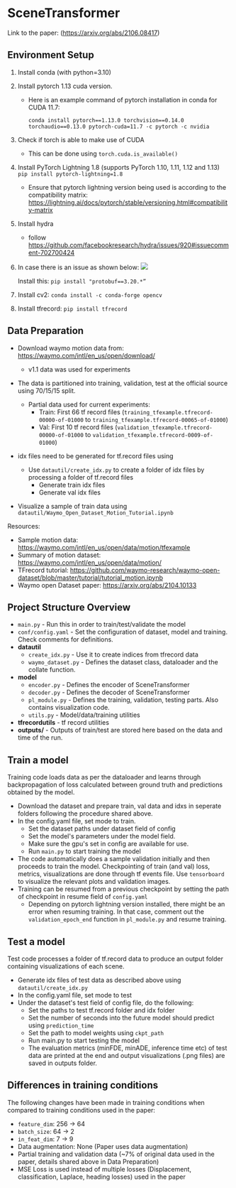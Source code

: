 # SceneTransformer 
Link to the paper: (https://arxiv.org/abs/2106.08417)


## Environment Setup 
 
1. Install conda (with python=3.10)

2. Install pytorch 1.13 cuda version. 

	- Here is an example command of pytorch installation in conda for CUDA 11.7: 

    	`conda install pytorch==1.13.0 torchvision==0.14.0 torchaudio==0.13.0 pytorch-cuda=11.7 -c pytorch -c nvidia`

3. Check if torch is able to make use of CUDA
	
	- This can be done using `torch.cuda.is_available()`

4. Install PyTorch Lightning 1.8 (supports PyTorch 1.10, 1.11, 1.12 and 1.13) 
    `pip install pytorch-lightning=1.8`

    - Ensure that pytorch lightning version being used is according to the compatibility matrix: https://lightning.ai/docs/pytorch/stable/versioning.html#compatibility-matrix

5. Install hydra 
	- follow https://github.com/facebookresearch/hydra/issues/920#issuecomment-702700424

6. In case there is an issue as shown below: 
	![](https://paper-attachments.dropboxusercontent.com/s_744C9F65E126F4E98BAEA6A98A7E8E4EB03ACD47635CC553A65BC24A78795085_1679777039274_Screenshot+2023-03-26+at+2.13.56+AM.png)


	Install this: `pip install "protobuf==3.20.*”`

7. Install cv2: `conda install -c conda-forge opencv`

8. Install tfrecord: `pip install tfrecord`

## Data Preparation

- Download waymo motion data from: https://waymo.com/intl/en_us/open/download/
	- v1.1 data was used for experiments

- The data is partitioned into training, validation, test at the official source using 70/15/15 split. 
	- Partial data used for current experiments: 
		- Train: First 66 tf record files 
		(`training_tfexample.tfrecord-00000-of-01000` to `training_tfexample.tfrecord-00065-of-01000`)
		- Val: First 10 tf record files
		(`validation_tfexample.tfrecord-00000-of-01000` to `validation_tfexample.tfrecord-0009-of-01000`)

- idx files need to be generated for tf.record files using 
	- Use `datautil/create_idx.py` to create a folder of idx files by processing a folder of tf.record files
		- Generate train idx files
		- Generate val idx files

- Visualize a sample of train data using `datautil/Waymo_Open_Dataset_Motion_Tutorial.ipynb`

Resources: 
- Sample motion data: https://waymo.com/intl/en_us/open/data/motion/tfexample
- Summary of motion dataset: https://waymo.com/intl/en_us/open/data/motion/
- TFrecord tutorial: https://github.com/waymo-research/waymo-open-dataset/blob/master/tutorial/tutorial_motion.ipynb
- Waymo open Dataset paper: https://arxiv.org/abs/2104.10133 


## Project Structure Overview

- `main.py` - Run this in order to train/test/validate the model
- `conf/config.yaml` - Set the configuration of dataset, model and training. Check comments for definitions. 
- **datautil**
	- `create_idx.py` - Use it to create indices from tfrecord data
	- `waymo_dataset.py` - Defines the dataset class, dataloader and the collate function. 
- **model**
	- `encoder.py` - Defines the encoder of SceneTransformer
	- `decoder.py` - Defines the decoder of SceneTransformer
	- `pl_module.py` - Defines the training, validation, testing parts. Also contains visualization code. 
	- `utils.py` - Model/data/training utilities
- **tfrecordutils** - tf record utilities
- **outputs/** - Outputs of train/test are stored here based on the data and time of the run. 

## Train a model 
Training code loads data as per the dataloader and learns through backpropagation of loss calculated between ground truth and predictions obtained by the model. 

- Download the dataset and prepare train, val data and idxs in seperate folders following the procedure shared above.  
- In the config.yaml file, set mode to train. 
	- Set the dataset paths under dataset field of config
	- Set the model's parameters under the model field. 
	- Make sure the gpu's set in config are available for use. 
	- Run `main.py` to start training the model 
- The code automatically does a sample validation initially and then proceeds to train the model. Checkpointing of train (and val) loss, metrics, visualizations are done through tf events file. Use `tensorboard` to visualize the relevant plots and validation images. 
- Training can be resumed from a previous checkpoint by setting the path of checkpoint in resume field of `config.yaml`
	- Depending on pytorch lightning version installed, there might be an error when resuming training. In that case, comment out the `validation_epoch_end` function in `pl_module.py` and resume training. 


## Test a model
Test code processes a folder of tf.record data to produce an output folder containing visualizations of each scene.

- Generate idx files of test data as described above using `datautil/create_idx.py`
- In the config.yaml file, set mode to test
- Under the dataset's test field of config file, do the following: 
	- Set the paths to test tf.record folder and idx folder
	- Set the number of seconds into the future model should predict using `prediction_time`
	- Set the path to model weights using `ckpt_path`
	- Run main.py to start testing the model 
	- The evaluation metrics (minFDE, minADE, inference time etc) of test data are printed at the end and output visualizations (.png files) are saved in outputs folder. 

## Differences in training conditions
The following changes have been made in training conditions when compared to training conditions used in the paper: 

- `feature_dim`: 256 -> 64
- `batch_size`: 64 -> 2
- `in_feat_dim`: 7 -> 9
- Data augmentation: None (Paper uses data augmentation)
- Partial training and validation data (~7% of original data used in the paper, details shared above in Data Preparation)
- MSE Loss is used instead of multiple losses (Displacement, classification, Laplace, heading losses) used in the paper

